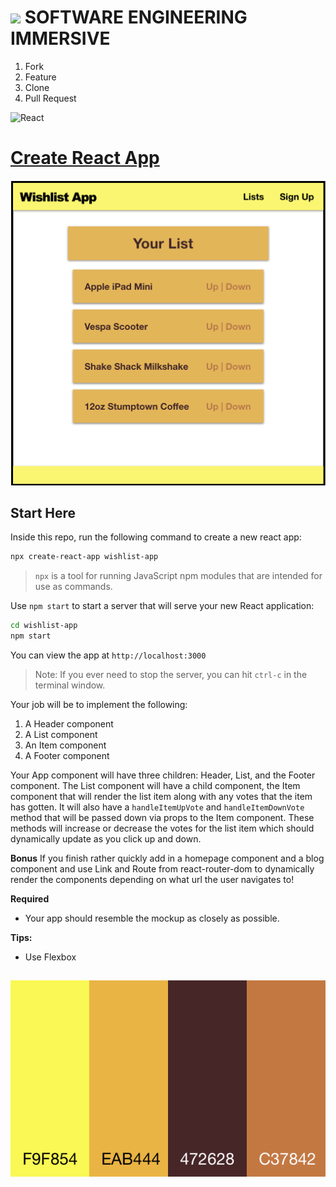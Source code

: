 # ![](https://ga-dash.s3.amazonaws.com/production/assets/logo-9f88ae6c9c3871690e33280fcf557f33.png)  SOFTWARE ENGINEERING IMMERSIVE

1. Fork
1. Feature
1. Clone
1. Pull Request

![React](https://www.import.io/wp-content/uploads/2017/10/React-logo-1.png)

# [Create React App](https://facebook.github.io/create-react-app)

![](wishlist-app.png)

## Start Here

Inside this repo, run the following command to create a new react app:

```sh
npx create-react-app wishlist-app
```

> `npx` is a tool for running JavaScript npm modules that are intended for use as commands.

Use `npm start` to start a server that will serve your new React application:

```bash
cd wishlist-app
npm start
```

You can view the app at `http://localhost:3000`

> Note: If you ever need to stop the server, you can hit `ctrl-c` in the terminal window.

Your job will be to implement the following:

1. A Header component
1. A List component
1. An Item component
1. A Footer component

Your App component will have three children: Header, List, and the Footer component.
The List component will have a child component, the Item component that will render the list item along with any votes that the item has gotten.
It will also have a `handleItemUpVote` and `handleItemDownVote` method that will be passed down via props to the Item component. These methods will increase or decrease the votes for the list item which should dynamically update as you click up and down.

**Bonus**
If you finish rather quickly add in a homepage component and a blog component and use Link and Route from react-router-dom to dynamically render the components depending on what url the user navigates to!

**Required**
- Your app should resemble the mockup as closely as possible.

**Tips:**
- Use Flexbox

##

<p align="center">
  <img src="wishAppColors.png"/>
</p>
